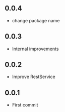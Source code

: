 ## 0.0.4

* change package name

## 0.0.3

* Internal improvements

## 0.0.2

* Improve RestService

## 0.0.1

* First commit
